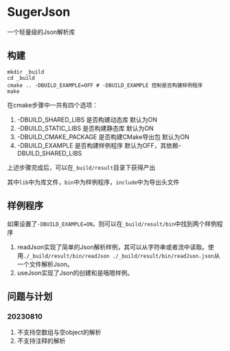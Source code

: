# SugerJson
一个轻量级的Json解析库

## 构建
```shell
mkdir _build
cd _build
cmake .. -DBUILD_EXAMPLE=OFF # -DBUILD_EXAMPLE 控制是否构建样例程序
make
```

在cmake步骤中一共有四个选项：
1. -DBUILD_SHARED_LIBS 是否构建动态库 默认为ON
2. -DBUILD_STATIC_LIBS 是否构建静态库 默认为ON
3. -DBUILD_CMAKE_PACKAGE 是否构建CMake导出包 默认为ON
4. -DBUILD_EXAMPLE 是否构建样例程序 默认为OFF，其依赖-DBUILD_SHARED_LIBS

上述步骤完成后，可以在`_build/result`目录下获得产出

其中`lib`中为库文件，`bin`中为样例程序，`include`中为导出头文件

## 样例程序

如果设置了`-DBUILD_EXAMPLE=ON`，则可以在`_build/result/bin`中找到两个样例程序

1. readJson实现了简单的Json解析样例，其可以从字符串或者流中读取。使用`./_build/result/bin/readJson ./_build/result/bin/readJson.json`从一个文件解析Json。
2. useJson实现了Json的创建和是哦嗯样例。

## 问题与计划

### 20230810

1. 不支持空数组与空object的解析
2. 不支持注释的解析